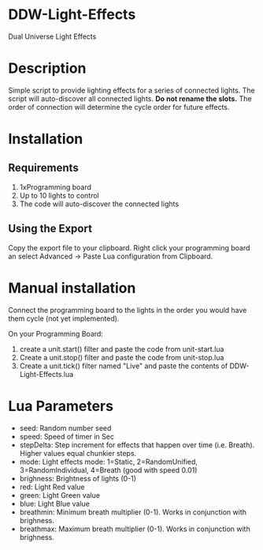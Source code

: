 # DDW-Light-Effects
Dual Universe Light Effects

# Description
Simple script to provide lighting effects for a series of connected lights.  The script will auto-discover all connected lights. **Do not rename the slots.**  The order of connection will determine the cycle order for future effects.

# Installation
## Requirements
1. 1xProgramming board
2. Up to 10 lights to control
3. The code will auto-discover the connected lights

## Using the Export
Copy the export file to your clipboard. Right click your programming board an select Advanced -> Paste Lua configuration from Clipboard.

# Manual installation
Connect the programming board to the lights in the order you would have them cycle (not yet implemented).

On your Programming Board:
1. create a unit.start() filter and paste the code from unit-start.lua
2. Create a unit.stop() filter and paste the code from unit-stop.lua
3. Create a unit.tick() filter named "Live" and paste the contents of DDW-Light-Effects.lua


# Lua Parameters
* seed: Random number seed
* speed: Speed of timer in Sec
* stepDelta: Step increment for effects that happen over time (i.e. Breath). Higher values equal chunkier steps.
* mode: Light effects mode: 1=Static, 2=RandomUnified, 3=RandomIndividual, 4=Breath (good with speed 0.01)
* brighness: Brightness of lights (0-1)
* red: Light Red value
* green: Light Green value
* blue: Light Blue value
* breathmin: Minimum breath multiplier (0-1). Works in conjunction with brighness.
* breathmax: Maximum breath multiplier (0-1). Works in conjunction with brighness.
